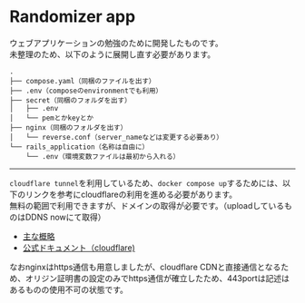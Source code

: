 # Randomizer app  

ウェブアプリケーションの勉強のために開発したものです。  
未整理のため、以下のように展開し直す必要があります。

```
.
├── compose.yaml（同梱のファイルを出す）  
├── .env（composeのenvironmentでも利用）  
├── secret（同梱のフォルダを出す）  
│   ├── .env  
│   └── pemとかkeyとか  
├── nginx（同梱のフォルダを出す）  
│   └── reverse.conf（server_nameなどは変更する必要あり）  
└── rails_application（名称は自由に）  
    └── .env（環境変数ファイルは最初から入れる）  
```
---

`cloudflare tunnel`を利用しているため、`docker compose up`するためには、以下のリンクを参考にcloudflareの利用を進める必要があります。  
無料の範囲で利用できますが、ドメインの取得が必要です。（uploadしているものはDDNS nowにて取得）

 - [主な概略](https://zenn.dev/matsubokkuri/articles/cloudflare-service)
 - [公式ドキュメント（cloudflare)](https://developers.cloudflare.com/ssl/origin-configuration/origin-ca/)

なおnginxはhttps通信も用意しましたが、cloudflare CDNと直接通信となるため、オリジン証明書の設定のみでhttps通信が確立したため、443portは記述はあるものの使用不可の状態です。
